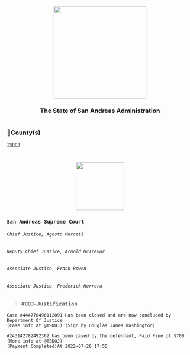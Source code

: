 <div align="center">
<img width="250" height="auto" src="https://forum.nes-newlife.de/wcf/image-proxy/?key=f0c867469b101ad75cd2f12f2b055a36eb57b55bdaaa536c7a77576c58b9ae87-aHR0cHM6Ly9pLmliYi5jby9zYndMVFZYL1l1WHRjVDIucG5n" />
</div>

<h3 align="center">The State of San Andreas Administration</h3>

#

### 🔰County(s) 
  
  [`TSDOJ`](https://github.com/NotKaarlo/FivePD-Reports/tree/main/TSDOJ)

#

<div align="center">
<img width="auto" height="130" src="https://justice-ls.xyz/wp-content/uploads/2020/07/doj-vector.png" />
</div>

### `San Andreas Supreme Court`
 ###### `Chief Justice, Agosto Mercati`
 ###### `Deputy Chief Justice, Arnold McTrevor`
 ###### `Associate Justice, Frank Bowen`
 ###### `Associate Justice, Frederick Herrera`


> ### `#DOJ-Justification`
```
Case #444778496112091 Has been closed and are now concluded by Department Of Justice
(Case info at @TSDOJ) (Sign by Douglas James Washington)

#243142782492362 has been payed by the defendant, Paid Fine of $700
(More info at @TSDOJ)
(Payment Completed)At 2022-07-26 17:55
```
